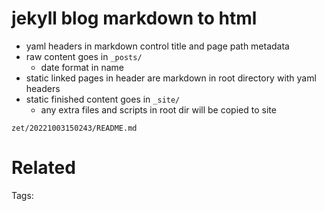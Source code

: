# jekyll blog markdown to html
- yaml headers in markdown control title and page path metadata
- raw content goes in `_posts/`
  - date format in name
- static linked pages in header are markdown in root directory with yaml headers
- static finished content goes in `_site/`
  - any extra files and scripts in root dir will be copied to site

` zet/20221003150243/README.md `

# Related


Tags:

    
